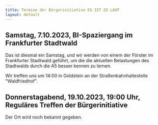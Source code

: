 ```yaml
---
title: Termine der Bürgerinitiative ES IST ZU LAUT
layout: default
---
```


## Samstag, 7.10.2023, BI-Spaziergang im Frankfurter Stadtwald

Das ist diesmal ein Samstag, und wir werden von einem der Förster im Frankfurter Stadtwald geführt, um die die aktuellen Belastungen des Stadtwalds durch die A5 besser kennen zu lernen.

Wir treffen uns um 14:00 in Goldstein an der Straßenbahnhaltestelle "Waldfriedhof".

## Donnerstagabend, 19.10.2023, 19:00 Uhr, Reguläres Treffen der Bürgerinitiative

Der Ort wird noch bekannt gegeben.
